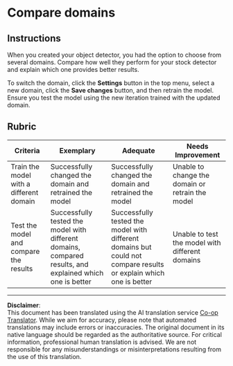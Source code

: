 <!--
CO_OP_TRANSLATOR_METADATA:
{
  "original_hash": "d93ee76fac4c2199973689ecd05baaf9",
  "translation_date": "2025-08-28T20:14:08+00:00",
  "source_file": "5-retail/lessons/1-train-stock-detector/assignment.md",
  "language_code": "en"
}
-->
# Compare domains

## Instructions

When you created your object detector, you had the option to choose from several domains. Compare how well they perform for your stock detector and explain which one provides better results.

To switch the domain, click the **Settings** button in the top menu, select a new domain, click the **Save changes** button, and then retrain the model. Ensure you test the model using the new iteration trained with the updated domain.

## Rubric

| Criteria | Exemplary | Adequate | Needs Improvement |
| -------- | --------- | -------- | ----------------- |
| Train the model with a different domain | Successfully changed the domain and retrained the model | Successfully changed the domain and retrained the model | Unable to change the domain or retrain the model |
| Test the model and compare the results | Successfully tested the model with different domains, compared results, and explained which one is better | Successfully tested the model with different domains but could not compare results or explain which one is better | Unable to test the model with different domains |

---

**Disclaimer**:  
This document has been translated using the AI translation service [Co-op Translator](https://github.com/Azure/co-op-translator). While we aim for accuracy, please note that automated translations may include errors or inaccuracies. The original document in its native language should be regarded as the authoritative source. For critical information, professional human translation is advised. We are not responsible for any misunderstandings or misinterpretations resulting from the use of this translation.